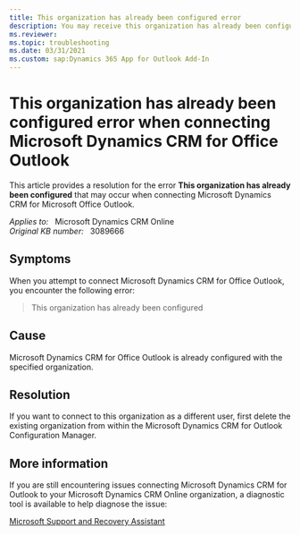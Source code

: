 ```yaml
---
title: This organization has already been configured error
description: You may receive this organization has already been configured this error when try to connect Microsoft Dynamics CRM for Office Outlook.
ms.reviewer: 
ms.topic: troubleshooting
ms.date: 03/31/2021
ms.custom: sap:Dynamics 365 App for Outlook Add-In
---
```

# This organization has already been configured error when connecting Microsoft Dynamics CRM for Office Outlook

This article provides a resolution for the error **This organization has already been configured** that may occur when connecting Microsoft Dynamics CRM for Microsoft Office Outlook.

_Applies to:_ &nbsp; Microsoft Dynamics CRM Online  
_Original KB number:_ &nbsp; 3089666

## Symptoms

When you attempt to connect Microsoft Dynamics CRM for Office Outlook, you encounter the following error:

> This organization has already been configured

## Cause

Microsoft Dynamics CRM for Office Outlook is already configured with the specified organization.

## Resolution

If you want to connect to this organization as a different user, first delete the existing organization from within the Microsoft Dynamics CRM for Outlook Configuration Manager.

## More information

If you are still encountering issues connecting Microsoft Dynamics CRM for Outlook to your Microsoft Dynamics CRM Online organization, a diagnostic tool is available to help diagnose the issue:

[Microsoft Support and Recovery Assistant](/outlook/troubleshoot/performance/how-to-scan-outlook-by-using-microsoft-support-and-recovery-assistant)
